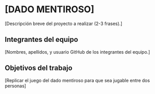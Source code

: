 # [DADO MENTIROSO]

[Descripción breve del proyecto a realizar (2-3 frases).]

## Integrantes del equipo

[Nombres, apellidos, y usuario GitHub de los integrantes del equipo.]

## Objetivos del trabajo

[Replicar el juego del dado mentiroso para que sea jugable entre dos personas]
